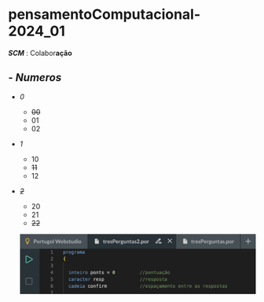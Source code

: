 # pensamentoComputacional-2024_01

***SCM*** : Colabor**ação**

## - ***Numeros***
  - *0*
    - ~~00~~
    - 01
    - 02
  - *1*
    - 10
    - ~~11~~
    - 12
  - ~~*2*~~
    - 20
    - 21
    - ~~22~~

    ![alt text](image.png)